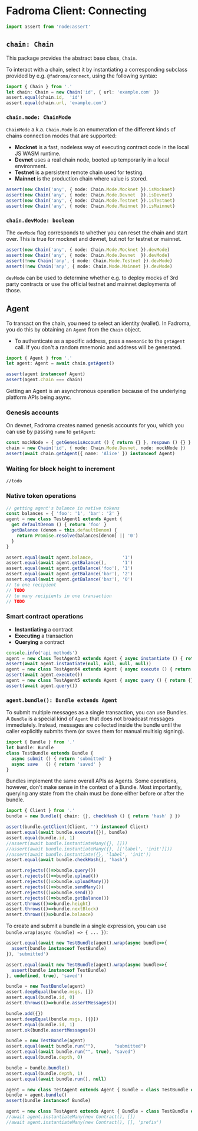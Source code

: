 # Fadroma Client: Connecting

```typescript
import assert from 'node:assert'
```

## `chain: Chain`

This package provides the abstract base class, `Chain`.

To interact with a chain, select it by instantiating
a corresponding subclass provided by e.g. `@fadroma/connect`,
using the following syntax:

```typescript
import { Chain } from '.'
let chain: Chain = new Chain('id', { url: 'example.com' })
assert.equal(chain.id,  'id')
assert.equal(chain.url, 'example.com')
```

### `chain.mode: ChainMode`

`ChainMode` a.k.a. `Chain.Mode` is an enumeration of the
different kinds of chains connection modes that are supported:

* **Mocknet** is a fast, nodeless way of executing contract code
  in the local JS WASM runtime.
* **Devnet** uses a real chain node, booted up temporarily in
  a local environment.
* **Testnet** is a persistent remote chain used for testing.
* **Mainnet** is the production chain where value is stored.

```typescript
assert(new Chain('any', { mode: Chain.Mode.Mocknet }).isMocknet)
assert(new Chain('any', { mode: Chain.Mode.Devnet  }).isDevnet)
assert(new Chain('any', { mode: Chain.Mode.Testnet }).isTestnet)
assert(new Chain('any', { mode: Chain.Mode.Mainnet }).isMainnet)
```

### `chain.devMode: boolean`

The `devMode` flag corresponds to whether you can reset the chain
and start over. This is true for mocknet and devnet, but not for
testnet or mainnet.

```typescript
assert(new Chain('any', { mode: Chain.Mode.Mocknet }).devMode)
assert(new Chain('any', { mode: Chain.Mode.Devnet  }).devMode)
assert(!new Chain('any', { mode: Chain.Mode.Testnet }).devMode)
assert(!new Chain('any', { mode: Chain.Mode.Mainnet }).devMode)
```

`devMode` can be used to determine whether e.g.
to deploy mocks of 3rd party contracts or use the official
testnet and mainnet deployments of those.

## Agent

To transact on the chain, you need to select an identity (wallet).
In Fadroma, you do this by obtaining an `Agent` from the `Chain` object.

* To authenticate as a specific address, pass a `mnemonic` to the `getAgent` call.
  If you don't a random mnemonic and address will be generated.

```typescript
import { Agent } from '.'
let agent: Agent = await chain.getAgent()

assert(agent instanceof Agent)
assert(agent.chain === chain)
```

Getting an Agent is an asynchronous operation because of the
underlying platform APIs being async.

### Genesis accounts

On devnet, Fadroma creates named genesis accounts for you,
which you can use by passing `name` to `getAgent`:

```typescript
const mockNode = { getGenesisAccount () { return {} }, respawn () {} }
chain = new Chain('id', { mode: Chain.Mode.Devnet, node: mockNode })
assert(await chain.getAgent({ name: 'Alice' }) instanceof Agent)
```

### Waiting for block height to increment

```
//todo
```

### Native token operations

```typescript
// getting agent's balance in native tokens
const balances = { 'foo': '1', 'bar': '2' }
agent = new class TestAgent1 extends Agent {
  get defaultDenom () { return 'foo' }
  getBalance (denom = this.defaultDenom) {
    return Promise.resolve(balances[denom] || '0')
  }
}

assert.equal(await agent.balance,           '1')
assert.equal(await agent.getBalance(),      '1')
assert.equal(await agent.getBalance('foo'), '1')
assert.equal(await agent.getBalance('bar'), '2')
assert.equal(await agent.getBalance('baz'), '0')
// to one recipient
// TODO
// to many recipients in one transaction
// TODO
```

### Smart contract operations

* **Instantiating** a contract
* **Executing** a transaction
* **Querying** a contract

```typescript
console.info('api methods')
agent = new class TestAgent3 extends Agent { async instantiate () { return {} } }
assert(await agent.instantiate(null, null, null, null))
agent = new class TestAgent4 extends Agent { async execute () { return {} } }
assert(await agent.execute())
agent = new class TestAgent5 extends Agent { async query () { return {} } }
assert(await agent.query())
```

### `agent.bundle(): Bundle extends Agent`

To submit multiple messages as a single transaction, you can
use Bundles. A `Bundle` is a special kind of `Agent` that
does not broadcast messages immediately. Instead, messages
are collected inside the bundle until the caller explicitly
submits them (or saves them for manual multisig signing).

```typescript
import { Bundle } from '.'
let bundle: Bundle
class TestBundle extends Bundle {
  async submit () { return 'submitted' }
  async save   () { return 'saved' }
}
```

Bundles implement the same overall APIs as Agents.
Some operations, however, don't make sense in the context of
a Bundle. Most importantly, querying any state from the chain
must be done either before or after the bundle.

```typescript
import { Client } from '.'
bundle = new Bundle({ chain: {}, checkHash () { return 'hash' } })

assert(bundle.getClient(Client, '') instanceof Client)
assert.equal(await bundle.execute({}), bundle)
assert.equal(bundle.id, 1)
//assert(await bundle.instantiateMany({}, []))
//assert(await bundle.instantiateMany({}, [['label', 'init']]))
//assert(await bundle.instantiate({}, 'label', 'init'))
assert.equal(await bundle.checkHash(), 'hash')

assert.rejects(()=>bundle.query())
assert.rejects(()=>bundle.upload())
assert.rejects(()=>bundle.uploadMany())
assert.rejects(()=>bundle.sendMany())
assert.rejects(()=>bundle.send())
assert.rejects(()=>bundle.getBalance())
assert.throws(()=>bundle.height)
assert.throws(()=>bundle.nextBlock)
assert.throws(()=>bundle.balance)
```

To create and submit a bundle in a single expression,
you can use `bundle.wrap(async (bundle) => { ... })`:

```typescript
assert.equal(await new TestBundle(agent).wrap(async bundle=>{
  assert(bundle instanceof TestBundle)
}), 'submitted')

assert.equal(await new TestBundle(agent).wrap(async bundle=>{
  assert(bundle instanceof TestBundle)
}, undefined, true), 'saved')
```

```typescript
bundle = new TestBundle(agent)
assert.deepEqual(bundle.msgs, [])
assert.equal(bundle.id, 0)
assert.throws(()=>bundle.assertMessages())

bundle.add({})
assert.deepEqual(bundle.msgs, [{}])
assert.equal(bundle.id, 1)
assert.ok(bundle.assertMessages())
```

```typescript
bundle = new TestBundle(agent)
assert.equal(await bundle.run(""),       "submitted")
assert.equal(await bundle.run("", true), "saved")
assert.equal(bundle.depth, 0)

bundle = bundle.bundle()
assert.equal(bundle.depth, 1)
assert.equal(await bundle.run(), null)
```

```typescript
agent = new class TestAgent extends Agent { Bundle = class TestBundle extends Bundle {} }
bundle = agent.bundle()
assert(bundle instanceof Bundle)

agent = new class TestAgent extends Agent { Bundle = class TestBundle extends Bundle {} }
//await agent.instantiateMany(new Contract(), [])
//await agent.instantiateMany(new Contract(), [], 'prefix')
```
